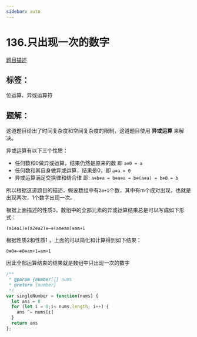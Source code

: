 ```yaml
---
sidebar: auto
---
```


# 136.只出现一次的数字

[题目描述](https://leetcode-cn.com/problems/single-number/)

## 标签：
位运算、异或运算符

## 题解：

这道题目给出了时间复杂度和空间复杂度的限制，这道题目使用 **异或运算** 来解决。

异或运算有以下三个性质：
- 任何数和0做异或运算，结果仍然是原来的数 即 `a⊕0 = a`
- 任何数和其自身做异或运算，结果是0，即 `a⊕a = 0`
- 异或运算满足交换律和结合律 即: `a⊕b⊕a = b⊕a⊕a = b⊕(a⊕a) = b⊕0 = b`

所以根据这道题目的描述，假设数组中有`2m+1`个数，其中有m个成对出现，也就是出现两次，1个数字出现一次。

根据上面描述的性质3，数组中的全部元素的异或运算结果总是可以写成如下形式：

`(a1​⊕a1)⊕(a2⊕a2)⊕⋯⊕(am⊕am)⊕am+1`

根据性质2和性质1 ，上面的可以简化和计算得到如下结果：

`0⊕0⊕⋯⊕0⊕am+1=am+1`

因此全部运算结束的结果就是数组中只出现一次的数字

```js
/**
 * @param {number[]} nums
 * @return {number}
 */
var singleNumber = function(nums) {
  let ans = 0
  for (let i = 0;i< nums.length; i++) {
    ans ^= nums[i]
  }
  return ans
};
```
​

​

